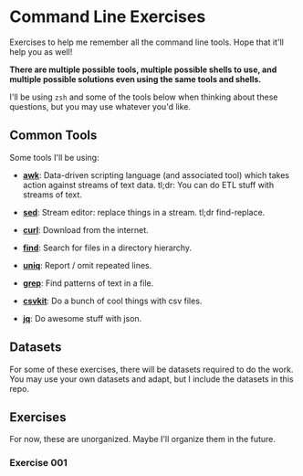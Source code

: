 # Command Line Exercises

Exercises to help me remember all the command line tools.  Hope that it'll help you as well!

**There are multiple possible tools, multiple possible shells to use, and multiple possible solutions even using the same tools and shells.**

I'll be using `zsh` and some of the tools below when thinking about these questions, but you may use whatever you'd like.

## Common Tools

Some tools I'll be using:

- [**awk**][awk]: Data-driven scripting language (and associated tool) which takes action against streams of text data.  tl;dr: You can do ETL stuff with streams of text.

- [**sed**][sed]: Stream editor: replace things in a stream.  tl;dr find-replace.

- [**curl**][curl]: Download from the internet.

- [**find**][find]: Search for files in a directory hierarchy.

- [**uniq**][uniq]: Report / omit repeated lines.

- [**grep**][grep]: Find patterns of text in a file.

- [**csvkit**][csvkit]: Do a bunch of cool things with csv files.

- [**jq**][jq]: Do awesome stuff with json.

[awk]: https://www.gnu.org/software/gawk/manual/gawk.html
[sed]: https://www.gnu.org/software/sed/manual/sed.html
[curl]: https://curl.se/docs/manpage.html
[find]: https://www.man7.org/linux/man-pages/man1/find.1.html
[uniq]: https://man7.org/linux/man-pages/man1/uniq.1.html
[grep]: https://man7.org/linux/man-pages/man1/grep.1.html
[csvkit]: https://csvkit.readthedocs.io/en/latest/
[jq]: https://jqlang.github.io/jq/

## Datasets

For some of these exercises, there will be datasets required to do the work.  You may use your own datasets and adapt, but I include the datasets in this repo.

## Exercises

For now, these are unorganized.  Maybe I'll organize them in the future.

### Exercise 001
